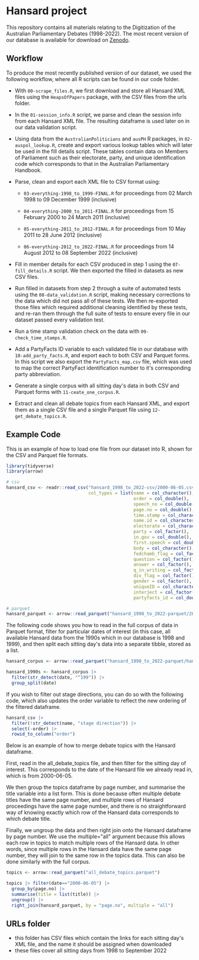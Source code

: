 # Hansard project

This repository contains all materials relating to the Digitization of the Australian Parliamentary Debates (1998-2022). The most recent version of our database is available for download on [Zenodo](https://zenodo.org/record/7799678).

## Workflow

To produce the most recently published version of our dataset, we used the following workflow, where all R scripts can be found in our code folder.

-   With `00-scrape_files.R`, we first download and store all Hansard XML files using the `HeapsOfPapers` package, with the CSV files from the urls folder.

-   In the `01-session_info.R` script, we parse and clean the session info from each Hansard XML file. The resulting dataframe is used later on in our data validation script.
  
-   Using data from the `AustralianPoliticians` and `ausPH` R packages, in `02-auspol_lookup.R`, create and export various lookup tables which will later be used in the fill details script. These tables contain data on Members of Parliament such as their electorate, party, and unique identification code which corresponds to that in the Australian Parliamentary Handbook.

-   Parse, clean and export each XML file to CSV format using:

    -   `03-everything-1998_to_1999-FINAL.R` for proceedings from 02 March 1998 to 09 December 1999 (inclusive)

    -   `04-everything-2000_to_2011-FINAL.R` for proceedings from 15 February 2000 to 24 March 2011 (inclusive)

    -   `05-everything-2011_to_2012-FINAL.R` for proceedings from 10 May 2011 to 28 June 2012 (inclusive)

    -   `06-everything-2012_to_2022-FINAL.R` for proceedings from 14 August 2012 to 08 September 2022 (inclusive)

-   Fill in member details for each CSV produced in step 1 using the `07-fill_details.R` script. We then exported the filled in datasets as new CSV files.

-   Run filled in datasets from step 2 through a suite of automated tests using the `08-data_validation.R` script, making necessary corrections to the data which did not pass all of these tests. We then re-exported those files which required additional cleaning identified by these tests, and re-ran them through the full suite of tests to ensure every file in our dataset passed every validation test.

-   Run a time stamp validation check on the data with `09-check_time_stamps.R`.

-   Add a PartyFacts ID variable to each validated file in our database with `10-add_party_facts.R`, and export each to both CSV and Parquet forms. In this script we also export the `PartyFacts_map.csv` file, which was used to map the correct PartyFact identification number to it's corresponding party abbreviation.

-   Generate a single corpus with all sitting day's data in both CSV and Parquet forms with `11-ceate_one_corpus.R`.

-   Extract and clean all debate topics from each Hansard XML, and export them as a single CSV file and a single Parquet file using `12-get_debate_topics.R`.

## Example Code

This is an example of how to load one file from our dataset into R, shown for the CSV and Parquet file formats.

``` r
library(tidyverse)
library(arrow)

# csv
hansard_csv <- readr::read_csv("hansard_1998_to_2022-csv/2000-06-05.csv", 
                               col_types = list(name = col_character(),
                                                order = col_double(),
                                                speech_no = col_double(),
                                                page.no = col_double(),
                                                time.stamp = col_character(),
                                                name.id = col_character(),
                                                electorate = col_character(),
                                                party = col_factor(),
                                                in.gov = col_double(),
                                                first.speech = col_double(),
                                                body = col_character(),
                                                fedchamb_flag = col_factor(),
                                                question = col_factor(),
                                                answer = col_factor(),
                                                q_in_writing = col_factor(),
                                                div_flag = col_factor(),
                                                gender = col_factor(),
                                                uniqueID = col_character(),
                                                interject = col_factor(),
                                                partyfacts_id = col_double()))

# parquet
hansard_parquet <- arrow::read_parquet("hansard_1998_to_2022-parquet/2000-06-05.parquet")
```

The following code shows you how to read in the full corpus of data in Parquet format, filter for particular dates of interest (in this case, all available Hansard data from the 1990s which in our database is 1998 and 1999), and then split each sitting day's data into a separate tibble, stored as a list.

``` r
hansard_corpus <- arrow::read_parquet("hansard_1998_to_2022-parquet/hansard_corpus_1998_to_2022.parquet")

hansard_1990s <- hansard_corpus |> 
  filter(str_detect(date, "^199")) |>  
  group_split(date)
```

If you wish to filter out stage directions, you can do so with the following code, which also updates the order variable to reflect the new ordering of the filtered dataframe.

``` r
hansard_csv |> 
  filter(!str_detect(name, "stage direction")) |> 
  select(-order) |> 
  rowid_to_column("order")
```

Below is an example of how to merge debate topics with the Hansard dataframe.

First, read in the all_debate_topics file, and then filter for the sitting day of interest. This corresponds to the date of the Hansard file we already read in, which is from 2000-06-05.

We then group the topics dataframe by page number, and summarise the title variable into a list form. This is done because often multiple debate titles have the same page number, and multiple rows of Hansard proceedings have the same page number, and there is no straightforward way of knowing exactly which row of the Hansard data corresponds to which debate title.

Finally, we ungroup the data and then right join onto the Hansard dataframe by page number. We use the multiple="all" argument because this allows each row in topics to match multiple rows of the Hansard data. In other words, since multiple rows in the Hansard data have the same page number, they will join to the same row in the topics data. This can also be done similarly with the full corpus.

``` r
topics <- arrow::read_parquet("all_debate_topics.parquet")

topics |> filter(date=="2000-06-05") |> 
  group_by(page.no) |> 
  summarise(title = list(title)) |> 
  ungroup() |> 
  right_join(hansard_parquet, by = "page.no", multiple = "all")
```

## URLs folder

-   this folder has CSV files which contain the links for each sitting day's XML file, and the name it should be assigned when downloaded
-   these files cover all sitting days from 1998 to September 2022
